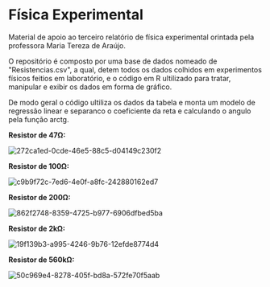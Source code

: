 # Física Experimental

Material de apoio ao terceiro relatório de física experimental orintada pela professora Maria Tereza de Araújo.

O repositório é composto por uma base de dados nomeado de "Resistencias.csv", a qual, detem todos os dados colhidos em experimentos físicos feitios em laboratório, e o código em R ultilizado para tratar, manipular e exibir os dados em forma de gráfico. 

De modo geral o código ultiliza os dados da tabela e monta um modelo de regressão linear e separanco o coeficiente da reta e calculando o angulo pela função arctg.

**Resistor de 47Ω:**

![272ca1ed-0cde-46e5-88c5-d04149c230f2](https://github.com/JoaoMatheusND/Fisica_Experimental/assets/70983676/c37094d1-7215-4723-94e9-8e8c0ef3c509)

**Resistor de 100Ω:**

![c9b9f72c-7ed6-4e0f-a8fc-242880162ed7](https://github.com/JoaoMatheusND/Fisica_Experimental/assets/70983676/dd689feb-0d4a-4196-b296-b11368158fd2)

**Resistor de 200Ω:**

![862f2748-8359-4725-b977-6906dfbed5ba](https://github.com/JoaoMatheusND/Fisica_Experimental/assets/70983676/f7f6e737-267c-4c3a-bd17-28a80238bf2a)

**Resistor de 2kΩ:**

![19f139b3-a995-4246-9b76-12efde8774d4](https://github.com/JoaoMatheusND/Fisica_Experimental/assets/70983676/fe6d9a63-b5e4-4f26-b722-b510b3c4d227)

**Resistor de 560kΩ:**

![50c969e4-8278-405f-bd8a-572fe70f5aab](https://github.com/JoaoMatheusND/Fisica_Experimental/assets/70983676/323fe6c9-5f8f-4442-912f-d40393eef2f8)
